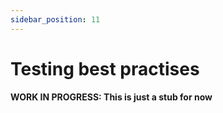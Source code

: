 ```yaml
---
sidebar_position: 11
---
```


# Testing best practises

**WORK IN PROGRESS: This is just a stub for now**

